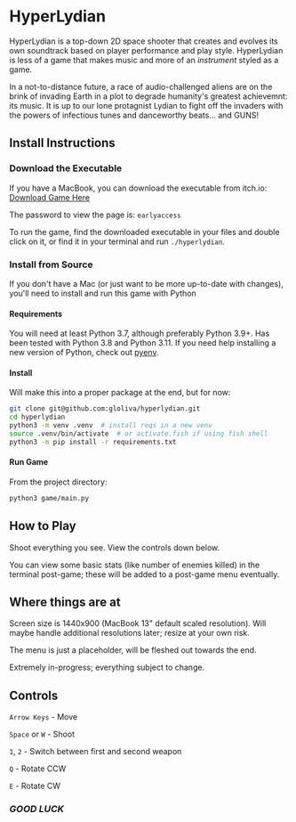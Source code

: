 # HyperLydian

HyperLydian is a top-down 2D space shooter that creates and evolves its own soundtrack based on player performance and play style. HyperLydian is less of a game that makes music and more of an *instrument* styled as a game.

In a not-to-distance future, a race of audio-challenged aliens are on the brink of invading Earth in a plot to degrade humanity's greatest achievemnt: its music. It is up to our lone protagnist Lydian to fight off the invaders with the powers of infectious tunes and danceworthy beats... and GUNS!

## Install Instructions

### Download the Executable

If you have a MacBook, you can download the executable from itch.io:
[Download Game Here](https://gloliva.itch.io/hyperlydian)

The password to view the page is: `earlyaccess`

To run the game, find the downloaded executable in your files and double click on it, or find it in your terminal and run `./hyperlydian`.

### Install from Source

If you don't have a Mac (or just want to be more up-to-date with changes), you'll need to install and run this game with Python

#### Requirements

You will need at least Python 3.7, although preferably Python 3.9+. Has been tested with Python 3.8 and Python 3.11. If you need help installing a new version of Python, check out [pyenv](https://github.com/pyenv/pyenv).

#### Install

Will make this into a proper package at the end, but for now:

```bash
git clone git@github.com:gloliva/hyperlydian.git
cd hyperlydian
python3 -m venv .venv  # install reqs in a new venv
source .venv/bin/activate  # or activate.fish if using fish shell
python3 -m pip install -r requirements.txt
```

#### Run Game

From the project directory:

```bash
python3 game/main.py
```

## How to Play

Shoot everything you see. View the controls down below.

You can view some basic stats (like number of enemies killed) in the terminal post-game; these will be added to a post-game menu eventually.

## Where things are at

Screen size is 1440x900 (MacBook 13" default scaled resolution). Will maybe handle additional resolutions later; resize at your own risk.

The menu is just a placeholder, will be fleshed out towards the end.

Extremely in-progress; everything subject to change.

## Controls

`Arrow Keys` - Move

`Space` or `W` - Shoot

`1`, `2` - Switch between first and second weapon

`Q` - Rotate CCW

`E` - Rotate CW

### *GOOD LUCK*
